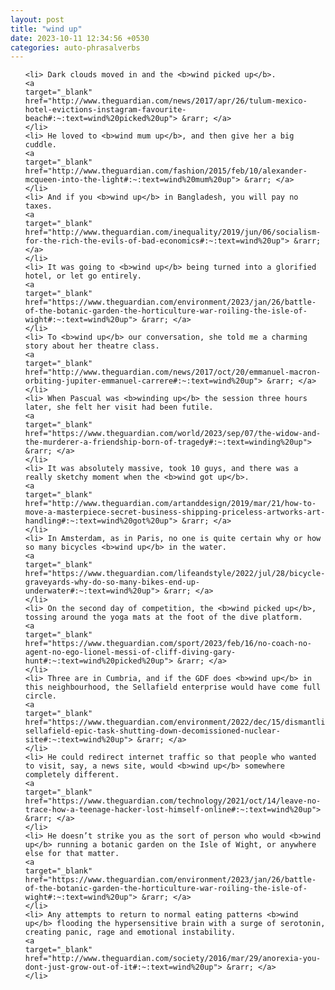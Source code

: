 ```yaml
---
layout: post
title: "wind up"
date: 2023-10-11 12:34:56 +0530
categories: auto-phrasalverbs
---
```

<ol>

    <li> Dark clouds moved in and the <b>wind picked up</b>.
    <a 
    target="_blank" 
    href="http://www.theguardian.com/news/2017/apr/26/tulum-mexico-hotel-evictions-instagram-favourite-beach#:~:text=wind%20picked%20up"> &rarr; </a>
    </li>
    <li> He loved to <b>wind mum up</b>, and then give her a big cuddle.
    <a 
    target="_blank" 
    href="http://www.theguardian.com/fashion/2015/feb/10/alexander-mcqueen-into-the-light#:~:text=wind%20mum%20up"> &rarr; </a>
    </li>
    <li> And if you <b>wind up</b> in Bangladesh, you will pay no taxes.
    <a 
    target="_blank" 
    href="http://www.theguardian.com/inequality/2019/jun/06/socialism-for-the-rich-the-evils-of-bad-economics#:~:text=wind%20up"> &rarr; </a>
    </li>
    <li> It was going to <b>wind up</b> being turned into a glorified hotel, or let go entirely.
    <a 
    target="_blank" 
    href="https://www.theguardian.com/environment/2023/jan/26/battle-of-the-botanic-garden-the-horticulture-war-roiling-the-isle-of-wight#:~:text=wind%20up"> &rarr; </a>
    </li>
    <li> To <b>wind up</b> our conversation, she told me a charming story about her theatre class.
    <a 
    target="_blank" 
    href="http://www.theguardian.com/news/2017/oct/20/emmanuel-macron-orbiting-jupiter-emmanuel-carrere#:~:text=wind%20up"> &rarr; </a>
    </li>
    <li> When Pascual was <b>winding up</b> the session three hours later, she felt her visit had been futile.
    <a 
    target="_blank" 
    href="https://www.theguardian.com/world/2023/sep/07/the-widow-and-the-murderer-a-friendship-born-of-tragedy#:~:text=winding%20up"> &rarr; </a>
    </li>
    <li> It was absolutely massive, took 10 guys, and there was a really sketchy moment when the <b>wind got up</b>.
    <a 
    target="_blank" 
    href="http://www.theguardian.com/artanddesign/2019/mar/21/how-to-move-a-masterpiece-secret-business-shipping-priceless-artworks-art-handling#:~:text=wind%20got%20up"> &rarr; </a>
    </li>
    <li> In Amsterdam, as in Paris, no one is quite certain why or how so many bicycles <b>wind up</b> in the water.
    <a 
    target="_blank" 
    href="https://www.theguardian.com/lifeandstyle/2022/jul/28/bicycle-graveyards-why-do-so-many-bikes-end-up-underwater#:~:text=wind%20up"> &rarr; </a>
    </li>
    <li> On the second day of competition, the <b>wind picked up</b>, tossing around the yoga mats at the foot of the dive platform.
    <a 
    target="_blank" 
    href="https://www.theguardian.com/sport/2023/feb/16/no-coach-no-agent-no-ego-lionel-messi-of-cliff-diving-gary-hunt#:~:text=wind%20picked%20up"> &rarr; </a>
    </li>
    <li> Three are in Cumbria, and if the GDF does <b>wind up</b> in this neighbourhood, the Sellafield enterprise would have come full circle.
    <a 
    target="_blank" 
    href="https://www.theguardian.com/environment/2022/dec/15/dismantling-sellafield-epic-task-shutting-down-decomissioned-nuclear-site#:~:text=wind%20up"> &rarr; </a>
    </li>
    <li> He could redirect internet traffic so that people who wanted to visit, say, a news site, would <b>wind up</b> somewhere completely different.
    <a 
    target="_blank" 
    href="https://www.theguardian.com/technology/2021/oct/14/leave-no-trace-how-a-teenage-hacker-lost-himself-online#:~:text=wind%20up"> &rarr; </a>
    </li>
    <li> He doesn’t strike you as the sort of person who would <b>wind up</b> running a botanic garden on the Isle of Wight, or anywhere else for that matter.
    <a 
    target="_blank" 
    href="https://www.theguardian.com/environment/2023/jan/26/battle-of-the-botanic-garden-the-horticulture-war-roiling-the-isle-of-wight#:~:text=wind%20up"> &rarr; </a>
    </li>
    <li> Any attempts to return to normal eating patterns <b>wind up</b> flooding the hypersensitive brain with a surge of serotonin, creating panic, rage and emotional instability.
    <a 
    target="_blank" 
    href="http://www.theguardian.com/society/2016/mar/29/anorexia-you-dont-just-grow-out-of-it#:~:text=wind%20up"> &rarr; </a>
    </li>